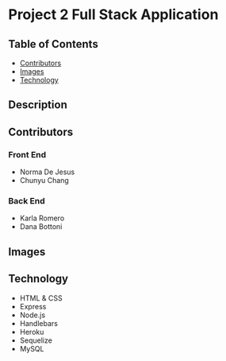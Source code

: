 # Project 2 Full Stack Application

## Table of Contents

- [Contributors](#contributors)
- [Images](#images)
- [Technology](#technology)

## Description

## Contributors

### Front End
* Norma De Jesus
* Chunyu Chang

### Back End
* Karla Romero
* Dana Bottoni

## Images


## Technology

* HTML & CSS
* Express
* Node.js
* Handlebars
* Heroku
* Sequelize
* MySQL
